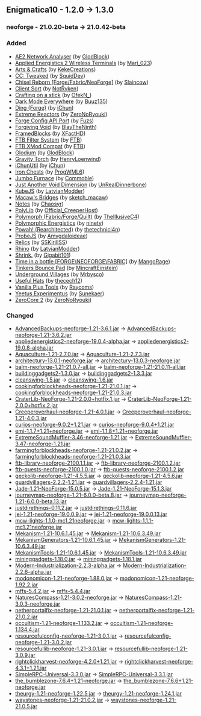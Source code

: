 ## Enigmatica10 - 1.2.0 -> 1.3.0

### neoforge - 21.0.20-beta -> 21.0.42-beta

### Added

  * [AE2 Network Analyser](https://www.curseforge.com/minecraft/mc-mods/ae2-network-analyser) (by [GlodBlock](https://www.curseforge.com/members/GlodBlock/projects))
  * [Applied Energistics 2 Wireless Terminals](https://www.curseforge.com/minecraft/mc-mods/applied-energistics-2-wireless-terminals) (by [Mari_023](https://www.curseforge.com/members/Mari_023/projects))
  * [Arts & Crafts](https://www.curseforge.com/minecraft/mc-mods/artsandcrafts) (by [KekeCreations](https://www.curseforge.com/members/KekeCreations/projects))
  * [CC: Tweaked](https://www.curseforge.com/minecraft/mc-mods/cc-tweaked) (by [SquidDev](https://www.curseforge.com/members/SquidDev/projects))
  * [Chisel Reborn [Forge/Fabric/NeoForge]](https://www.curseforge.com/minecraft/mc-mods/chisel-reborn) (by [Slaincow](https://www.curseforge.com/members/Slaincow/projects))
  * [Client Sort](https://www.curseforge.com/minecraft/mc-mods/clientsort) (by [NotRyken](https://www.curseforge.com/members/NotRyken/projects))
  * [Crafting on a stick](https://www.curseforge.com/minecraft/mc-mods/crafting-on-a-stick) (by [OfekN_](https://www.curseforge.com/members/OfekN_/projects))
  * [Dark Mode Everywhere](https://www.curseforge.com/minecraft/mc-mods/dark-mode-everywhere) (by [Buuz135](https://www.curseforge.com/members/Buuz135/projects))
  * [Ding (Forge)](https://www.curseforge.com/minecraft/mc-mods/ding) (by [iChun](https://www.curseforge.com/members/iChun/projects))
  * [Extreme Reactors](https://www.curseforge.com/minecraft/mc-mods/extreme-reactors) (by [ZeroNoRyouki](https://www.curseforge.com/members/ZeroNoRyouki/projects))
  * [Forge Config API Port](https://www.curseforge.com/minecraft/mc-mods/forge-config-api-port-fabric) (by [Fuzs](https://www.curseforge.com/members/Fuzs/projects))
  * [Forgiving Void](https://www.curseforge.com/minecraft/mc-mods/forgiving-void) (by [BlayTheNinth](https://www.curseforge.com/members/BlayTheNinth/projects))
  * [FramedBlocks](https://www.curseforge.com/minecraft/mc-mods/framedblocks) (by [XFactHD](https://www.curseforge.com/members/XFactHD/projects))
  * [FTB Filter System](https://www.curseforge.com/minecraft/mc-mods/ftb-filter-system) (by [FTB](https://www.curseforge.com/members/FTB/projects))
  * [FTB XMod Compat](https://www.curseforge.com/minecraft/mc-mods/ftb-xmod-compat) (by [FTB](https://www.curseforge.com/members/FTB/projects))
  * [Glodium](https://www.curseforge.com/minecraft/mc-mods/glodium) (by [GlodBlock](https://www.curseforge.com/members/GlodBlock/projects))
  * [Gravity Torch](https://www.curseforge.com/minecraft/mc-mods/gravity-torch) (by [HenryLoenwind](https://www.curseforge.com/members/HenryLoenwind/projects))
  * [iChunUtil](https://www.curseforge.com/minecraft/mc-mods/ichunutil) (by [iChun](https://www.curseforge.com/members/iChun/projects))
  * [Iron Chests](https://www.curseforge.com/minecraft/mc-mods/iron-chests) (by [ProgWML6](https://www.curseforge.com/members/ProgWML6/projects))
  * [Jumbo Furnace](https://www.curseforge.com/minecraft/mc-mods/jumbo-furnace) (by [Commoble](https://www.curseforge.com/members/Commoble/projects))
  * [Just Another Void Dimension](https://www.curseforge.com/minecraft/mc-mods/javd) (by [UnRealDinnerbone](https://www.curseforge.com/members/UnRealDinnerbone/projects))
  * [KubeJS](https://www.curseforge.com/minecraft/mc-mods/kubejs) (by [LatvianModder](https://www.curseforge.com/members/LatvianModder/projects))
  * [Macaw's Bridges](https://www.curseforge.com/minecraft/mc-mods/macaws-bridges) (by [sketch_macaw](https://www.curseforge.com/members/sketch_macaw/projects))
  * [Notes](https://www.curseforge.com/minecraft/mc-mods/notes) (by [Chaosyr](https://www.curseforge.com/members/Chaosyr/projects))
  * [PolyLib](https://www.curseforge.com/minecraft/mc-mods/polylib) (by [Official_CreeperHost](https://www.curseforge.com/members/Official_CreeperHost/projects))
  * [Polymorph (Fabric/Forge/Quilt)](https://www.curseforge.com/minecraft/mc-mods/polymorph) (by [TheIllusiveC4](https://www.curseforge.com/members/TheIllusiveC4/projects))
  * [Polymorphic Energistics](https://www.curseforge.com/minecraft/mc-mods/polymorphic-energistics) (by [ninety](https://www.curseforge.com/members/ninety/projects))
  * [Powah! (Rearchitected)](https://www.curseforge.com/minecraft/mc-mods/powah-rearchitected) (by [thetechnici4n](https://www.curseforge.com/members/thetechnici4n/projects))
  * [ProbeJS](https://www.curseforge.com/minecraft/mc-mods/probejs) (by [Amygdaloideae](https://www.curseforge.com/members/Amygdaloideae/projects))
  * [Relics](https://www.curseforge.com/minecraft/mc-mods/relics-mod) (by [SSKirillSS](https://www.curseforge.com/members/SSKirillSS/projects))
  * [Rhino](https://www.curseforge.com/minecraft/mc-mods/rhino) (by [LatvianModder](https://www.curseforge.com/members/LatvianModder/projects))
  * [Shrink.](https://www.curseforge.com/minecraft/mc-mods/shrink_) (by [Gigabit101](https://www.curseforge.com/members/Gigabit101/projects))
  * [Time in a bottle [FORGE\NEOFORGE\FABRIC]](https://www.curseforge.com/minecraft/mc-mods/time-in-a-bottle-universal) (by [MangoRage](https://www.curseforge.com/members/MangoRage/projects))
  * [Tinkers Bounce Pad](https://www.curseforge.com/minecraft/mc-mods/tinkers-bounce-pad) (by [MincraftEinstein](https://www.curseforge.com/members/MincraftEinstein/projects))
  * [Underground Villages](https://www.curseforge.com/minecraft/mc-mods/underground-villages) (by [Mrbysco](https://www.curseforge.com/members/Mrbysco/projects))
  * [Useful Hats](https://www.curseforge.com/minecraft/mc-mods/useful-hats) (by [thecech12](https://www.curseforge.com/members/thecech12/projects))
  * [Vanilla Plus Tools](https://www.curseforge.com/minecraft/mc-mods/vanilla-tools) (by [Raycoms](https://www.curseforge.com/members/Raycoms/projects))
  * [Yeetus Experimentus](https://www.curseforge.com/minecraft/mc-mods/yeetusexperimentus) (by [Sunekaer](https://www.curseforge.com/members/Sunekaer/projects))
  * [ZeroCore 2](https://www.curseforge.com/minecraft/mc-mods/zerocore) (by [ZeroNoRyouki](https://www.curseforge.com/members/ZeroNoRyouki/projects))

### Changed

  * [AdvancedBackups-neoforge-1.21-3.6.1.jar](https://www.curseforge.com/minecraft/mc-mods/advanced-backups/files/5454253) -> [AdvancedBackups-neoforge-1.21-3.6.2.jar](https://www.curseforge.com/minecraft/mc-mods/advanced-backups/files/5468507)
  * [appliedenergistics2-neoforge-19.0.4-alpha.jar](https://www.curseforge.com/minecraft/mc-mods/applied-energistics-2/files/5442679) -> [appliedenergistics2-19.0.8-alpha.jar](https://www.curseforge.com/minecraft/mc-mods/applied-energistics-2/files/5490518)
  * [Aquaculture-1.21-2.7.0.jar](https://www.curseforge.com/minecraft/mc-mods/aquaculture/files/5442604) -> [Aquaculture-1.21-2.7.3.jar](https://www.curseforge.com/minecraft/mc-mods/aquaculture/files/5484631)
  * [architectury-13.0.1-neoforge.jar](https://www.curseforge.com/minecraft/mc-mods/architectury-api/files/5424664) -> [architectury-13.0.3-neoforge.jar](https://www.curseforge.com/minecraft/mc-mods/architectury-api/files/5490620)
  * [balm-neoforge-1.21-21.0.7-all.jar](https://www.curseforge.com/minecraft/mc-mods/balm/files/5442096) -> [balm-neoforge-1.21-21.0.11-all.jar](https://www.curseforge.com/minecraft/mc-mods/balm/files/5485041)
  * [buildinggadgets2-1.3.0.jar](https://www.curseforge.com/minecraft/mc-mods/building-gadgets/files/5442392) -> [buildinggadgets2-1.3.3.jar](https://www.curseforge.com/minecraft/mc-mods/building-gadgets/files/5464117)
  * [cleanswing-1.5.jar](https://www.curseforge.com/minecraft/mc-mods/clean-swing-through-grass/files/5430474) -> [cleanswing-1.6.jar](https://www.curseforge.com/minecraft/mc-mods/clean-swing-through-grass/files/5481920)
  * [cookingforblockheads-neoforge-1.21-21.0.1.jar](https://www.curseforge.com/minecraft/mc-mods/cooking-for-blockheads/files/5427027) -> [cookingforblockheads-neoforge-1.21-21.0.3.jar](https://www.curseforge.com/minecraft/mc-mods/cooking-for-blockheads/files/5476978)
  * [CraterLib-NeoForge-1.21-2.0.0+hotfix.1.jar](https://www.curseforge.com/minecraft/mc-mods/craterlib/files/5426707) -> [CraterLib-NeoForge-1.21-2.0.0+hotfix.2.jar](https://www.curseforge.com/minecraft/mc-mods/craterlib/files/5468655)
  * [Creeperoverhaul-neoforge-1.21-4.0.1.jar](https://www.curseforge.com/minecraft/mc-mods/creeper-overhaul/files/5451229) -> [Creeperoverhaul-neoforge-1.21-4.0.3.jar](https://www.curseforge.com/minecraft/mc-mods/creeper-overhaul/files/5483979)
  * [curios-neoforge-9.0.2+1.21.jar](https://www.curseforge.com/minecraft/mc-mods/curios-continuation/files/5441959) -> [curios-neoforge-9.0.4+1.21.jar](https://www.curseforge.com/minecraft/mc-mods/curios-continuation/files/5476603)
  * [emi-1.1.7+1.21+neoforge.jar](https://www.curseforge.com/minecraft/mc-mods/emi/files/5436759) -> [emi-1.1.8+1.21+neoforge.jar](https://www.curseforge.com/minecraft/mc-mods/emi/files/5481786)
  * [ExtremeSoundMuffler-3.46-neoforge-1.21.jar](https://www.curseforge.com/minecraft/mc-mods/extreme-sound-muffler/files/5425215) -> [ExtremeSoundMuffler-3.47-neoforge-1.21.jar](https://www.curseforge.com/minecraft/mc-mods/extreme-sound-muffler/files/5486270)
  * [farmingforblockheads-neoforge-1.21-21.0.2.jar](https://www.curseforge.com/minecraft/mc-mods/farming-for-blockheads/files/5426962) -> [farmingforblockheads-neoforge-1.21-21.0.3.jar](https://www.curseforge.com/minecraft/mc-mods/farming-for-blockheads/files/5492595)
  * [ftb-library-neoforge-2100.1.1.jar](https://www.curseforge.com/minecraft/mc-mods/ftb-library-forge/files/5454538) -> [ftb-library-neoforge-2100.1.2.jar](https://www.curseforge.com/minecraft/mc-mods/ftb-library-forge/files/5482367)
  * [ftb-quests-neoforge-2100.1.0.jar](https://www.curseforge.com/minecraft/mc-mods/ftb-quests-forge/files/5453223) -> [ftb-quests-neoforge-2100.1.2.jar](https://www.curseforge.com/minecraft/mc-mods/ftb-quests-forge/files/5482829)
  * [geckolib-neoforge-1.21-4.5.5.jar](https://www.curseforge.com/minecraft/mc-mods/geckolib/files/5427184) -> [geckolib-neoforge-1.21-4.5.6.jar](https://www.curseforge.com/minecraft/mc-mods/geckolib/files/5460144)
  * [guardvillagers-2.2.2-1.21.jar](https://www.curseforge.com/minecraft/mc-mods/guard-villagers/files/5446335) -> [guardvillagers-2.2.4-1.21.jar](https://www.curseforge.com/minecraft/mc-mods/guard-villagers/files/5486430)
  * [Jade-1.21-NeoForge-15.0.5.jar](https://www.curseforge.com/minecraft/mc-mods/jade/files/5444008) -> [Jade-1.21-NeoForge-15.1.3.jar](https://www.curseforge.com/minecraft/mc-mods/jade/files/5493270)
  * [journeymap-neoforge-1.21-6.0.0-beta.8.jar](https://www.curseforge.com/minecraft/mc-mods/journeymap/files/5452643) -> [journeymap-neoforge-1.21-6.0.0-beta.13.jar](https://www.curseforge.com/minecraft/mc-mods/journeymap/files/5485234)
  * [justdirethings-0.11.2.jar](https://www.curseforge.com/minecraft/mc-mods/just-dire-things/files/5443154) -> [justdirethings-0.11.6.jar](https://www.curseforge.com/minecraft/mc-mods/just-dire-things/files/5490974)
  * [jei-1.21-neoforge-19.0.0.9.jar](https://www.curseforge.com/minecraft/mc-mods/jei/files/5447427) -> [jei-1.21-neoforge-19.0.0.13.jar](https://www.curseforge.com/minecraft/mc-mods/jei/files/5491340)
  * [mcw-lights-1.1.0-mc1.21neoforge.jar](https://www.curseforge.com/minecraft/mc-mods/macaws-lights-and-lamps/files/5450269) -> [mcw-lights-1.1.1-mc1.21neoforge.jar](https://www.curseforge.com/minecraft/mc-mods/macaws-lights-and-lamps/files/5473578)
  * [Mekanism-1.21-10.6.1.45.jar](https://www.curseforge.com/minecraft/mc-mods/mekanism/files/5433143) -> [Mekanism-1.21-10.6.3.49.jar](https://www.curseforge.com/minecraft/mc-mods/mekanism/files/5478403)
  * [MekanismGenerators-1.21-10.6.1.45.jar](https://www.curseforge.com/minecraft/mc-mods/mekanism-generators/files/5433146) -> [MekanismGenerators-1.21-10.6.3.49.jar](https://www.curseforge.com/minecraft/mc-mods/mekanism-generators/files/5478406)
  * [MekanismTools-1.21-10.6.1.45.jar](https://www.curseforge.com/minecraft/mc-mods/mekanism-tools/files/5433147) -> [MekanismTools-1.21-10.6.3.49.jar](https://www.curseforge.com/minecraft/mc-mods/mekanism-tools/files/5478407)
  * [mininggadgets-1.18.0.jar](https://www.curseforge.com/minecraft/mc-mods/mining-gadgets/files/5450384) -> [mininggadgets-1.18.1.jar](https://www.curseforge.com/minecraft/mc-mods/mining-gadgets/files/5491214)
  * [Modern-Industrialization-2.2.3-alpha.jar](https://www.curseforge.com/minecraft/mc-mods/modern-industrialization/files/5447021) -> [Modern-Industrialization-2.2.6-alpha.jar](https://www.curseforge.com/minecraft/mc-mods/modern-industrialization/files/5490765)
  * [modonomicon-1.21-neoforge-1.88.0.jar](https://www.curseforge.com/minecraft/mc-mods/modonomicon/files/5457839) -> [modonomicon-1.21-neoforge-1.92.2.jar](https://www.curseforge.com/minecraft/mc-mods/modonomicon/files/5491944)
  * [mffs-5.4.2.jar](https://www.curseforge.com/minecraft/mc-mods/mffs/files/5450849) -> [mffs-5.4.4.jar](https://www.curseforge.com/minecraft/mc-mods/mffs/files/5475469)
  * [NaturesCompass-1.21-3.0.2-neoforge.jar](https://www.curseforge.com/minecraft/mc-mods/natures-compass/files/5456506) -> [NaturesCompass-1.21-3.0.3-neoforge.jar](https://www.curseforge.com/minecraft/mc-mods/natures-compass/files/5474686)
  * [netherportalfix-neoforge-1.21-21.0.1.jar](https://www.curseforge.com/minecraft/mc-mods/netherportalfix/files/5427084) -> [netherportalfix-neoforge-1.21-21.0.2.jar](https://www.curseforge.com/minecraft/mc-mods/netherportalfix/files/5472056)
  * [occultism-1.21-neoforge-1.133.2.jar](https://www.curseforge.com/minecraft/mc-mods/occultism/files/5457282) -> [occultism-1.21-neoforge-1.134.4.jar](https://www.curseforge.com/minecraft/mc-mods/occultism/files/5481812)
  * [resourcefulconfig-neoforge-1.21-3.0.1.jar](https://www.curseforge.com/minecraft/mc-mods/resourceful-config/files/5450946) -> [resourcefulconfig-neoforge-1.21-3.0.2.jar](https://www.curseforge.com/minecraft/mc-mods/resourceful-config/files/5481990)
  * [resourcefullib-neoforge-1.21-3.0.1.jar](https://www.curseforge.com/minecraft/mc-mods/resourceful-lib/files/5443192) -> [resourcefullib-neoforge-1.21-3.0.9.jar](https://www.curseforge.com/minecraft/mc-mods/resourceful-lib/files/5483169)
  * [rightclickharvest-neoforge-4.2.0+1.21.jar](https://www.curseforge.com/minecraft/mc-mods/rightclickharvest/files/5427523) -> [rightclickharvest-neoforge-4.3.1+1.21.jar](https://www.curseforge.com/minecraft/mc-mods/rightclickharvest/files/5492116)
  * [SimpleRPC-Universal-3.3.0.jar](https://www.curseforge.com/minecraft/mc-mods/simple-discord-rpc/files/5425186) -> [SimpleRPC-Universal-3.3.1.jar](https://www.curseforge.com/minecraft/mc-mods/simple-discord-rpc/files/5468674)
  * [the_bumblezone-7.6.4+1.21-neoforge.jar](https://www.curseforge.com/minecraft/mc-mods/the-bumblezone-forge/files/5457787) -> [the_bumblezone-7.6.6+1.21-neoforge.jar](https://www.curseforge.com/minecraft/mc-mods/the-bumblezone-forge/files/5477999)
  * [theurgy-1.21-neoforge-1.22.5.jar](https://www.curseforge.com/minecraft/mc-mods/theurgy/files/5453367) -> [theurgy-1.21-neoforge-1.24.1.jar](https://www.curseforge.com/minecraft/mc-mods/theurgy/files/5481597)
  * [waystones-neoforge-1.21-21.0.2.jar](https://www.curseforge.com/minecraft/mc-mods/waystones/files/5443426) -> [waystones-neoforge-1.21-21.0.5.jar](https://www.curseforge.com/minecraft/mc-mods/waystones/files/5492600)


